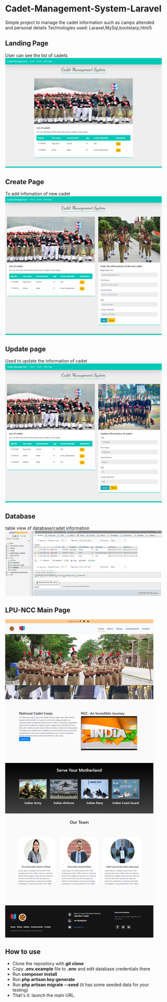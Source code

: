 # Cadet-Management-System-Laravel
Simple project to manage the cadet information such as camps attended and personal details
Technologies used: Laravel,MySql,bootstarp,html5


## Landing Page
User can see the list of cadets
![](images_sms/screencapture-localhost-SMS-public-2020-03-30-20_18_50.png)

## Create Page
To add infomation of new cadet
![](images_sms/create.png)

## Update page
Used to update the information of cadet
![](images_sms/update.png)

## Database
table view of database/cadet information
![](images_sms/update.jpg)

## LPU-NCC Main Page
![](images_sms/mainpage.png)

## How to use

- Clone the repository with __git clone__
- Copy __.env.example__ file to __.env__ and edit database credentials there
- Run __composer install__
- Run __php artisan key:generate__
- Run __php artisan migrate --seed__ (it has some seeded data for your testing)
- That's it: launch the main URL. 
